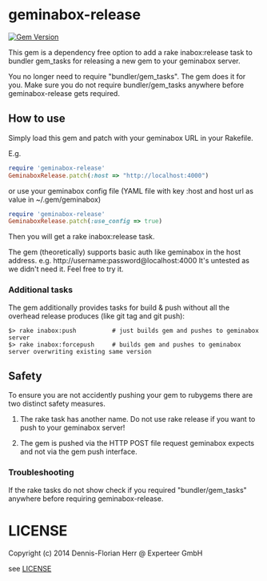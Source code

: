 geminabox-release
=================
[![Gem Version](https://badge.fury.io/rb/geminabox-release.png)](http://badge.fury.io/rb/geminabox-release)

This gem is a dependency free option to add a rake inabox:release task to bundler gem_tasks for releasing a new gem to
 your geminabox server. 
 
 
You no longer need to require "bundler/gem_tasks". The gem does it for you. Make sure you do not require bundler/gem_tasks
anywhere before geminabox-release gets required.

## How to use

Simply load this gem and patch with your geminabox URL in your Rakefile. 

E.g.

```ruby
require 'geminabox-release'
GeminaboxRelease.patch(:host => "http://localhost:4000")

```

or use your geminabox config file (YAML file with key :host and host url as value in ~/.gem/geminabox)

```ruby
require 'geminabox-release'
GeminaboxRelease.patch(:use_config => true)

```

Then you will get a rake inabox:release task.

The gem (theoretically) supports basic auth like geminabox in the host address. e.g. http://username:password@localhost:4000
It's untested as we didn't need it. Feel free to try it.


### Additional tasks

The gem additionally provides tasks for build & push without all the overhead release produces (like git tag and git push):

```Shell
$> rake inabox:push          # just builds gem and pushes to geminabox server
$> rake inabox:forcepush     # builds gem and pushes to geminabox server overwriting existing same version

```

## Safety

To ensure you are not accidently pushing your gem to rubygems there are two distinct safety measures.

1) The rake task has another name. Do not use rake release if you want to push to your geminabox server!

2) The gem is pushed via the HTTP POST file request geminabox expects and not via the gem push interface.

### Troubleshooting

If the rake tasks do not show check if you required "bundler/gem_tasks" anywhere before requiring geminabox-release.

# LICENSE

Copyright (c) 2014 Dennis-Florian Herr @ Experteer GmbH

see [LICENSE](LICENSE)

